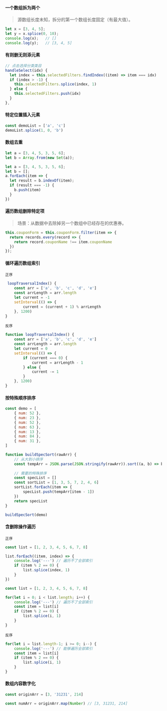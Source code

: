 

#### 一个数组拆为两个

> 源数组长度未知，拆分的第一个数组长度固定（有最大值）。

```javascript
let x = [3, 4, 5];
let y = x.splice(0, 10);
console.log(x);   // []
console.log(y);   // [3, 4, 5]
```



#### 有则删无则添元素

```javascript
// 点击选择分类类目
handleSelect(idx) {
  let index = this.selectedFilters.findIndex((item) => item === idx)
  if (index > -1) {
    this.selectedFilters.splice(index, 1)
  } else {
    this.selectedFilters.push(idx)
  }
},
```



#### 特定位置插入元素

```javascript
const demoList = ['a', 'c']
demoList.splice(1, 0, 'b')
```





#### 数组去重  

```javascript
let a = [3, 4, 5, 3, 5, 6];
let b = Array.from(new Set(a));
```

```javascript
let a = [3, 4, 5, 3, 5, 6];
let b = [];
a.forEach(item => {
  let result = b.indexOf(item);
  if (result === -1) {
    b.push(item)
  }
})
```



#### 遍历数组删除特定项

> 场景：从数据中去除掉另一个数组中已经存在的优惠券。

```javascript
this.couponForm = this.couponForm.filter(item => {
  return records.every(record => {
    return record.couponName !== item.couponName
  })
});
```



#### 循环遍历数组索引

`正序`

```javascript
 loopTraversalIndex() {
    const arr = ['a', 'b', 'c', 'd', 'e']
    const arrLength = arr.length
    let current = -1
    setInterval(() => {
        current = (current + 1) % arrLength
    }, 1200)
}
```

`反序`

```javascript
function loopTraversalIndex() {
    const arr = ['a', 'b', 'c', 'd', 'e']
    const arrLength = arr.length
    let current = 0
    setInterval(() => {
        if (current === 0) {
            current = arrLength - 1
        } else {
            current -= 1
        }
    }, 1200)
}
```



#### 按特殊顺序排序

```javascript
const demo = [
    { num: 52 },
    { num: 23 },
    { num: 52 },
    { num: 63 },
    { num: 13 },
    { num: 84 },
    { num: 31 },
]

function buildSpecSort(rawArr) {
    // 从大到小排序
    const tempArr = JSON.parse(JSON.stringify(rawArr)).sort((a, b) => b.num - a.num)
    
    // 需要的特殊排序
    const specList = []
    const sortList = [1, 3, 5, 7, 2, 4, 6]
    sortList.forEach(item => {
        specList.push(tempArr[item - 1])
    })
    return specList
}

buildSpecSort(demo)
```



#### 含删除操作遍历

`正序`

```javascript
const list = [1, 2, 3, 4, 5, 6, 7, 8]

list.forEach((item, index) => {
    console.log('---') // 遍历不了全部索引
    if (item % 2 == 0) {
        list.splice(index, 1)
    }
})
```

```javascript
const list = [1, 2, 3, 4, 5, 6, 7, 8]

for(let i = 0; i < list.length; i++) {
    console.log('---') // 遍历不了全部索引
    const item = list[i]
    if (item % 2 == 0) {
        list.splice(i, 1)
    }
}
```

`反序`

```javascript
for(let i = list.length-1; i >= 0; i--) {
    console.log('---') // 能够遍历全部索引
    const item = list[i]
    if (item % 2 == 0) {
        list.splice(i, 1)
    }
}
```



#### 数组内容数字化

```javascript
const originArr = [3, '31231', 214]

const numArr = originArr.map(Number) // [3, 31231, 214]
```





